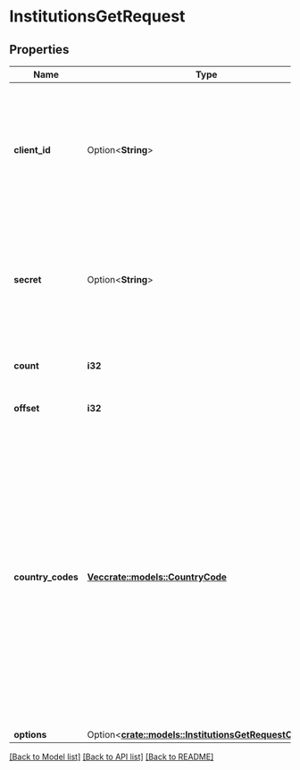 # InstitutionsGetRequest

## Properties

Name | Type | Description | Notes
------------ | ------------- | ------------- | -------------
**client_id** | Option<**String**> | Your Plaid API `client_id`. The `client_id` is required and may be provided either in the `PLAID-CLIENT-ID` header or as part of a request body. | [optional]
**secret** | Option<**String**> | Your Plaid API `secret`. The `secret` is required and may be provided either in the `PLAID-SECRET` header or as part of a request body. | [optional]
**count** | **i32** | The total number of Institutions to return. | 
**offset** | **i32** | The number of Institutions to skip. | 
**country_codes** | [**Vec<crate::models::CountryCode>**](CountryCode.md) | Specify an array of Plaid-supported country codes this institution supports, using the ISO-3166-1 alpha-2 country code standard.   In API versions 2019-05-29 and earlier, the `country_codes` parameter is an optional parameter within the `options` object and will default to `[US]` if it is not supplied.  | 
**options** | Option<[**crate::models::InstitutionsGetRequestOptions**](InstitutionsGetRequestOptions.md)> |  | [optional]

[[Back to Model list]](../README.md#documentation-for-models) [[Back to API list]](../README.md#documentation-for-api-endpoints) [[Back to README]](../README.md)


